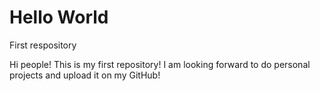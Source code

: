 # Hello World
First respository

Hi people!
This is my first repository! I am looking forward to do personal projects and upload it on my GitHub!
